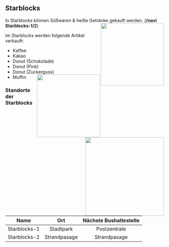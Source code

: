 ## Starblocks

In Starblocks können Süßwaren & heiße Getränke gekauft werden. (**/navi Starblocks-1/2**) <img align="right" width="200" eight="150" src="../../../assets/image/biz/Starblocks-Kaufmenü.png"> 

Im Starblocks werden folgende Artikel verkauft: 

+ Kaffee
+ Kakao
+ Donut (Schokolade)       
+ Donut (Pink)
+ Donut (Zuckerguss)
+ Muffin  <img align="right" width="200" eight="150" src="../../../assets/image/biz/Starblocks-1.png">

### Standorte der Starblocks  <img align="right" width="250" eight="175" src="../../../assets/image/biz/Starblocks-2.png">

| Name | Ort | Nächste Bushaltestelle
|:-:|:-:|:-:|
| Starblocks-1 | Stadtpark | Postzentrale |
| Starblocks-2 | Strandpasage | Strandpasage |
